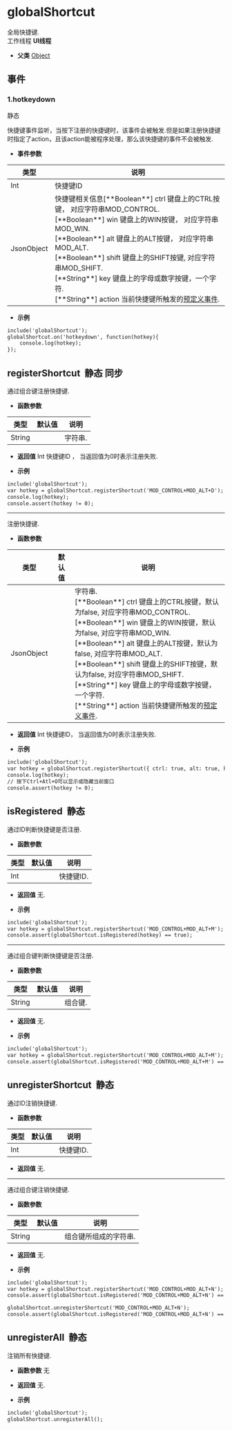 # globalShortcut

  全局快捷键.<br>工作线程 **UI线程**
  
* **父类** 
<a href="#api/apiObject">Object</a>&nbsp;

## 事件
### **1.hotkeydown** <span class="label label-static">静态</span>

  快捷键事件监听，当按下注册的快捷键时，该事件会被触发.但是如果注册快捷键时指定了action，且该action能被程序处理，那么该快捷键的事件不会被触发.

* **事件参数**

<table class="table table-hover table-bordered ">
	<thead>
		<tr>
			<th class="col-xs-1">类型</th>
			<th>说明</th>
		</tr>
	</thead>
	<tbody>
		<tr>
	<td>Int </td>
	<td>快捷键ID</td>
</tr><tr>
	<td>JsonObject </td>
	<td>快捷键相关信息[**Boolean**] ctrl		键盘上的CTRL按键， 对应字符串MOD_CONTROL.<br>[**Boolean**] win		键盘上的WIN按键， 对应字符串MOD_WIN.<br>[**Boolean**] alt		键盘上的ALT按键， 对应字符串MOD_ALT.<br>[**Boolean**] shift		键盘上的SHIFT按键, 对应字符串MOD_SHIFT.<br>[**String**]  key		键盘上的字母或数字按键，一个字符.<br>[**String**]  action	当前快捷键所触发的<a href="#settings/settingsActionPreprocessor">预定义事件</a>.<br></td>
</tr>
	</tbody>
</table>

* **示例&nbsp;&nbsp;&nbsp;&nbsp;**

```html
include('globalShortcut');
globalShortcut.on('hotkeydown', function(hotkey){
    console.log(hotkey);
});

```


<div class="adoc" id="div_hotkeydown"></div>


## registerShortcut &nbsp;<span class="label label-static">静态</span> <span class="label label-sync">同步</span> 

  通过组合键注册快捷键.
  
* **函数参数**

<table class="table table-hover table-bordered ">
	<thead>
		<tr>
			<th class="col-xs-1">类型</th>
			<th class="col-xs-1">默认值</th>
			<th>说明</th>
		</tr>
	</thead>
	<tbody>
		<tr>
	<td>String </td>
	<td></td>
	<td>字符串.</td>
</tr>
	</tbody>
</table>

* **返回值**
  Int 快捷键ID ， 当返回值为0时表示注册失败. 

* **示例&nbsp;&nbsp;&nbsp;&nbsp;**

```html
include('globalShortcut');
var hotkey = globalShortcut.registerShortcut('MOD_CONTROL+MOD_ALT+D');
console.log(hotkey);
console.assert(hotkey != 0);


```
*****
  注册快捷键.
  
* **函数参数**

<table class="table table-hover table-bordered ">
	<thead>
		<tr>
			<th class="col-xs-1">类型</th>
			<th class="col-xs-1">默认值</th>
			<th>说明</th>
		</tr>
	</thead>
	<tbody>
		<tr>
	<td>JsonObject </td>
	<td></td>
	<td>字符串.<br>[**Boolean**] ctrl		键盘上的CTRL按键，默认为false, 对应字符串MOD_CONTROL.<br>[**Boolean**] win		键盘上的WIN按键，默认为false, 对应字符串MOD_WIN.<br>[**Boolean**] alt		键盘上的ALT按键，默认为false, 对应字符串MOD_ALT.<br>[**Boolean**] shift		键盘上的SHIFT按键，默认为false, 对应字符串MOD_SHIFT.<br>[**String**]  key		键盘上的字母或数字按键，一个字符.<br>[**String**]  action	当前快捷键所触发的<a href="#settings/settingsActionPreprocessor">预定义事件</a>.<br></td>
</tr>
	</tbody>
</table>

* **返回值**
  Int 快捷键ID， 当返回值为0时表示注册失败. 

* **示例&nbsp;&nbsp;&nbsp;&nbsp;**

```html
include('globalShortcut');
var hotkey = globalShortcut.registerShortcut({ ctrl: true, alt: true, key: 'O', action: 'toggleVisible' });
console.log(hotkey);
// 按下Ctrl+Atl+O可以显示或隐藏当前窗口
console.assert(hotkey != 0);


```


<div class="adoc" id="div_registerShortcut"></div>


## isRegistered &nbsp;<span class="label label-static">静态</span> 

  通过ID判断快捷键是否注册.
  
* **函数参数**

<table class="table table-hover table-bordered ">
	<thead>
		<tr>
			<th class="col-xs-1">类型</th>
			<th class="col-xs-1">默认值</th>
			<th>说明</th>
		</tr>
	</thead>
	<tbody>
		<tr>
	<td>Int </td>
	<td></td>
	<td>快捷键ID.</td>
</tr>
	</tbody>
</table>

* **返回值**
   无. 

* **示例&nbsp;&nbsp;&nbsp;&nbsp;**

```html
include('globalShortcut');
var hotkey = globalShortcut.registerShortcut('MOD_CONTROL+MOD_ALT+M');
console.assert(globalShortcut.isRegistered(hotkey) == true);


```
*****
  通过组合键判断快捷键是否注册.
  
* **函数参数**

<table class="table table-hover table-bordered ">
	<thead>
		<tr>
			<th class="col-xs-1">类型</th>
			<th class="col-xs-1">默认值</th>
			<th>说明</th>
		</tr>
	</thead>
	<tbody>
		<tr>
	<td>String </td>
	<td></td>
	<td>组合键.</td>
</tr>
	</tbody>
</table>

* **返回值**
   无. 

* **示例&nbsp;&nbsp;&nbsp;&nbsp;**

```html
include('globalShortcut');
var hotkey = globalShortcut.registerShortcut('MOD_CONTROL+MOD_ALT+M');
console.assert(globalShortcut.isRegistered('MOD_CONTROL+MOD_ALT+M') == true);

```


<div class="adoc" id="div_isRegistered"></div>


## unregisterShortcut &nbsp;<span class="label label-static">静态</span> 

  通过ID注销快捷键.
  
* **函数参数**

<table class="table table-hover table-bordered ">
	<thead>
		<tr>
			<th class="col-xs-1">类型</th>
			<th class="col-xs-1">默认值</th>
			<th>说明</th>
		</tr>
	</thead>
	<tbody>
		<tr>
	<td>Int </td>
	<td></td>
	<td>快捷键ID.</td>
</tr>
	</tbody>
</table>

* **返回值**
   无. 

*****
  通过组合键注销快捷键.
  
* **函数参数**

<table class="table table-hover table-bordered ">
	<thead>
		<tr>
			<th class="col-xs-1">类型</th>
			<th class="col-xs-1">默认值</th>
			<th>说明</th>
		</tr>
	</thead>
	<tbody>
		<tr>
	<td>String </td>
	<td></td>
	<td>组合键所组成的字符串.</td>
</tr>
	</tbody>
</table>

* **返回值**
   无. 

* **示例&nbsp;&nbsp;&nbsp;&nbsp;**

```html
include('globalShortcut');
var hotkey = globalShortcut.registerShortcut('MOD_CONTROL+MOD_ALT+N');
console.assert(globalShortcut.isRegistered('MOD_CONTROL+MOD_ALT+N') == true);

globalShortcut.unregisterShortcut('MOD_CONTROL+MOD_ALT+N');
console.assert(globalShortcut.isRegistered('MOD_CONTROL+MOD_ALT+N') == false);


```


<div class="adoc" id="div_unregisterShortcut"></div>


## unregisterAll &nbsp;<span class="label label-static">静态</span> 

  注销所有快捷键.
  
* **函数参数**  无

* **返回值**
   无. 

* **示例&nbsp;&nbsp;&nbsp;&nbsp;**

```html
include('globalShortcut');
globalShortcut.unregisterAll();

```


<div class="adoc" id="div_unregisterAll"></div>


